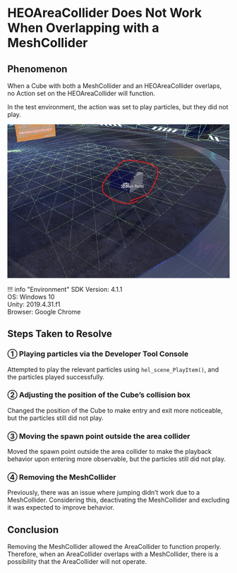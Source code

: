 # HEOAreaCollider Does Not Work When Overlapping with a MeshCollider

## Phenomenon
When a Cube with both a MeshCollider and an HEOAreaCollider overlaps, no Action set on the HEOAreaCollider will function.

In the test environment, the action was set to play particles, but they did not play.

![MeshColliderAndAreaColliderOverrap](img/MeshColliderAndAreaColliderOverrap.jpg)

!!! info "Environment"
    SDK Version: 4.1.1 <br>
    OS: Windows 10 <br>
    Unity: 2019.4.31.f1 <br>
    Browser: Google Chrome

## Steps Taken to Resolve
### ① Playing particles via the Developer Tool Console

Attempted to play the relevant particles using `hel_scene_PlayItem()`, and the particles played successfully.

### ② Adjusting the position of the Cube’s collision box

Changed the position of the Cube to make entry and exit more noticeable, but the particles still did not play.

### ③ Moving the spawn point outside the area collider

Moved the spawn point outside the area collider to make the playback behavior upon entering more observable, but the particles still did not play.

### ④ Removing the MeshCollider

Previously, there was an issue where jumping didn’t work due to a MeshCollider.
Considering this, deactivating the MeshCollider and excluding it was expected to improve behavior.

## Conclusion

Removing the MeshCollider allowed the AreaCollider to function properly.  
Therefore, when an AreaCollider overlaps with a MeshCollider, there is a possibility that the AreaCollider will not operate.
